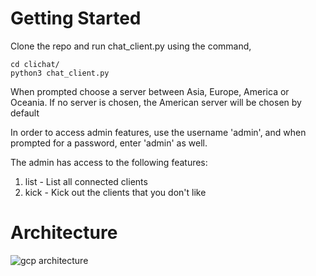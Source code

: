 # Getting Started

Clone the repo and run chat_client.py using the command,  

```cd clichat/```  
```python3 chat_client.py```  

When prompted choose a server between Asia, Europe, America or Oceania. If no server is chosen, the American server will be chosen by default

In order to access admin features, use the username 'admin', and when prompted for a password, enter 'admin' as well.

The admin has access to the following features:

1. list - List all connected clients
2. kick <client name> - Kick out the clients that you don't like
# Architecture

![gcp architecture](https://i.imgur.com/DWUmsiM.png)
